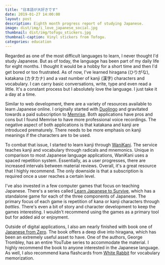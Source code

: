 ```yaml
---
title: "日本語が大好きです"
date: 2019-01-27 14:00:00
layout: post
description: Eighth month progress report of studying Japanese.
image: dist/img/i_love_japanese_social.jpg
thumbnail: dist/img/tofugu_stickers.jpg
thumbnail-caption: Vinyl stickers from Tofogu.
categories: education
---
```


Regarded as one of the most difficult languages to learn, I never thought I'd study Japanese. But as of today, the language has been part of my daily life for eight months. I thought it would be a hobby for a short time and then I'd get bored or too frustrated. As of now, I've learned hiragana (ひりがな), katakana (カタカナ) and a vast number of kanji (漢字) characters and vocabulary. I can carry basic conversations, write, type and even read a little. It's a constant process but I absolutely love the language. I just take it a day at a time.

Similar to web development, there are a variety of resources available to learn Japanese online. I originally started with [Duolingo](https://www.duolingo.com/) and gravitated towards a paid subscription to [Memrise](https://www.memrise.com/). Both applications have pros and cons but I found Memrise to have more professional voice recordings. The negative aspect of both applications is that katakana and kanji are introduced prematurely. There needs to be more emphasis on kanji meanings if the characters are to be used.

To combat that issue, I started to learn kanji through [WaniKani](https://www.wanikani.com/). The service teaches kanji and vocabulary through radicals and mnemonics. Unique in comparison to most Japanese language applications, WaniKani uses a spaced repetition system. Essentially, as a user progresses, there are increased intervals between material reviews. Overall, it's a great resource that I highly recommend. The only downside is that a subscription is required once a user reaches a certain level.

I've also invested in a few computer games that focus on teaching Japanese. There's a series called [Learn Japanese to Survive](http://study-japanese.net/), which has a standalone game for each of the three components of Japanese. The primary focus of each game is repetition of kana or kanji characters through *battles*. There's even a bit of story and character development to keep the games interesting. I wouldn't recommend using the games as a primary tool but for added aid or enjoyment.

Outside of digital applications, I also am nearly finished with book one of [Japanese from Zero](https://www.yesjapan.com/). The book offers a deep dive into hiragana, which has been an extremely useful asset to have. One of the authors, George Trombley, has an entire YouTube series to accommodate the material. I highly recommend the book to anyone interested in the Japanese language. As well, I also recommend kana flashcards from [White Rabbit](https://shop.whiterabbitjapan.com/products/kana-flashcards) for vocabulary memorization.